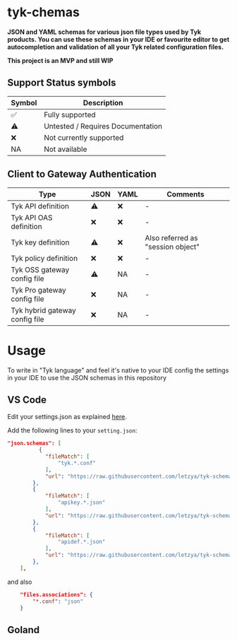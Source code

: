 # tyk-chemas

**JSON and YAML schemas for various json file types used by Tyk products. 
You can use these schemas in your IDE or favourite editor to get autocompletion and validation of all your Tyk related configuration files.**


**This project is an MVP and still WIP**


## Support Status symbols

| Symbol | Description |
| --------- | --------- |
| ✅ | Fully supported |
| ⚠️ | Untested / Requires Documentation |
| ❌️ | Not currently supported |
| NA | Not available |

## Client to Gateway Authentication

| Type        | JSON      | YAML | Comments |
| ----------- | --------- | ---- | --------- |
| Tyk API definition | ⚠️ | ❌️ | - |
| Tyk API OAS definition | ❌️ | ❌️ | - |
| Tyk key definition | ⚠️ | ❌️ | Also referred as "session object" |
| Tyk policy definition | ❌️ | ❌️ | - |
| Tyk OSS gateway config file | ⚠️ | NA | - |
| Tyk Pro gateway config file | ❌️ | NA | - |
| Tyk hybrid gateway config file | ❌️ | NA | - |

# Usage
To write in "Tyk language" and feel it's native to your IDE config the settings in your IDE to use the JSON schemas in this repository

## VS Code
Edit your settings.json as explained [here](https://code.visualstudio.com/docs/languages/json#_mapping-to-a-schema-in-the-workspace).

Add the following lines to your `setting.json`:

```json
"json.schemas": [
          {
            "fileMatch": [
                "tyk.*.conf"
            ],
            "url": "https://raw.githubusercontent.com/letzya/tyk-schemas/main/schema_tyk.oss.conf"
        },
        {
            "fileMatch": [
                "apikey.*.json"
            ],
            "url": "https://raw.githubusercontent.com/letzya/tyk-schemas/main/schema_apikey.json"
        },
        {
            "fileMatch": [
                "apidef.*.json"
            ],
            "url": "https://raw.githubusercontent.com/letzya/tyk-schemas/main/schema_apidef_lean.json"
        },
    ],
```
and also 
```json
    "files.associations": {
        "*.conf": "json"
    }
```

## Goland


